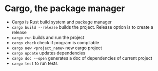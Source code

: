 # Cargo, the package manager

* Cargo is Rust build system and package manager
* `cargo build --release` builds the project. Release option is to create a release
* `cargo run` builds and run the project
* `cargo check` check if program is compilable
* `cargo new <project_name>` new cargo project
* `cargo update` updates dependencies
* `cargo doc --open` generates a doc of dependencies of current project
* `cargo test` to run tests

